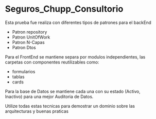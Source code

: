 # Seguros_Chupp_Consultorio
Esta prueba fue realiza con diferentes tipos de patrones para el backEnd
* Patron repository
* Patron UnitOfWork
* Patron N-Capas
* Patron Dtos

Para el FrontEnd se mantiene separa por modulos independientes,
las carpetas con componentes reutilizables como:
* formularios
* tablas
* cards

Para la base de Datos se mantiene cada una con su estado (Activo, Inactivo) 
para una mejor Auditoria de Datos.

Utilize todas estas tecnicas  para demostrar un dominio sobre las arquitecturas y buenas praticas


